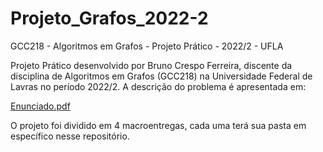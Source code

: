 # Projeto_Grafos_2022-2
GCC218 - Algoritmos em Grafos - Projeto Prático - 2022/2 - UFLA

  Projeto Prático desenvolvido por Bruno Crespo Ferreira, discente da disciplina de Algoritmos em Grafos (GCC218) na Universidade Federal de Lavras no período 2022/2. A descrição do problema é apresentada em:
  
  [Enunciado.pdf](https://github.com/brunof5/Projeto_Grafos_2022-2/files/10475193/Enunciado.pdf)

  O projeto foi dividido em 4 macroentregas, cada uma terá sua pasta em específico nesse repositório.
